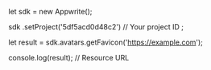 let sdk = new Appwrite();

sdk
    .setProject('5df5acd0d48c2') // Your project ID
;

let result = sdk.avatars.getFavicon('https://example.com');

console.log(result); // Resource URL
